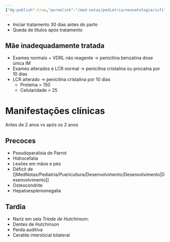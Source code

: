 ```yaml
---
{"dg-publish":true,"permalink":"/med-notas/pediatria/neonatologia/sifilis-congenita/"}
---
```



- Iniciar tratamento 30 dias antes do parto
- Queda de títulos após tratamento
## Mãe inadequadamente tratada
- Exames normais + VDRL não reagente -> penicilina benzatina dose única IM
- Exames alterados e LCR normal -> penicilina cristalina ou procaína por 10 dias
- LCR alterado -> penicilina cristalina por 10 dias
	- Proteína > 150
	- Celularidade > 25

# Manifestações clínicas
Antes de 2 anos vs após os 2 anos
## Precoces
- Pseudoparalisia de Parrot
- Hidrocefalia
- Lesões em mãos e pés
- Déficit de [[MedNotas/Pediatria/Puericultura/Desenvolvimento/Desenvolvimento\|Desenvolvimento]]
- Osteocondrite
- Hepatoesplenomegalia

## Tardia
- Nariz em sela
*Tríade de Hutchinson*:
- Dentes de Hutchinson
- Perda auditiva
- Ceratite intersticial bilateral

